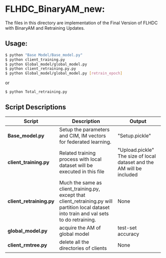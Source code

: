 # FLHDC_BinaryAM_new:
The files in this directory are implementation of the Final Version of FLHDC with BinaryAM and Retraining Updates.
## Usage:
```bash
$ python "Base Model/Base_model.py"
$ python client_training.py
$ python Global_model/global_model.py 
$ python client_retraining.py.py 
$ python Global_model/global_model.py [retrain_epoch]
```
or
```bash
$ python Total_retraining.py
```

## Script Descriptions

Script | Description | Output |
|-------------------|-------------------| -------------- |
**Base_model.py** | Setup the parameters and CIM, IM vectors for federated learning. | "Setup.pickle" |
**client_training.py** | Related training process with local dataset will be executed in this file | "Upload.pickle" The size of local dataset and the AM will be included|
**client_retraining.py** | Much the same as client_training.py, except that client_retraining.py will partition local dataset into train and val sets to do retraining. | None |
**global_model.py** | acquire the AM of global model | test-set accuracy |
**client_rmtree.py** | delete all the directories of clients  | None |


